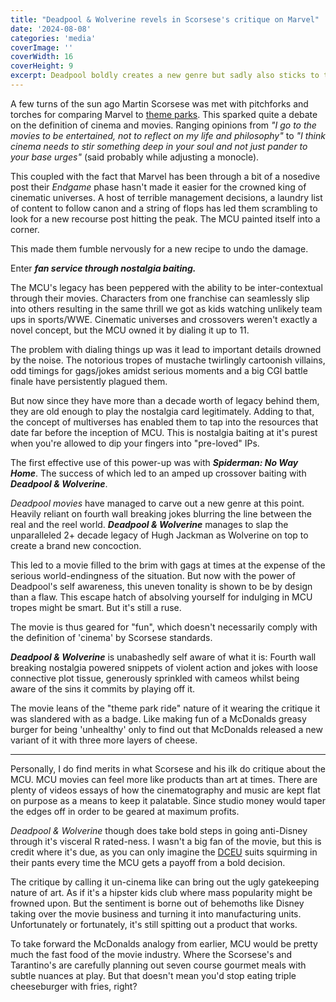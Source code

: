 ```yaml
---
title: "Deadpool & Wolverine revels in Scorsese's critique on Marvel"
date: '2024-08-08'
categories: 'media'
coverImage: ''
coverWidth: 16
coverHeight: 9
excerpt: Deadpool boldly creates a new genre but sadly also sticks to the tropes it lampoons
---
```


A few turns of the sun ago Martin Scorsese was met with pitchforks and torches for comparing Marvel to [theme parks](https://www.nytimes.com/2019/11/04/opinion/martin-scorsese-marvel.html). This sparked quite a debate on the definition of cinema and movies. Ranging opinions from _"I go to the movies to be entertained, not to reflect on my life and philosophy"_ to _"I think cinema needs to stir something deep in your soul and not just pander to your base urges"_ (said probably while adjusting a monocle).

This coupled with the fact that Marvel has been through a bit of a nosedive post their _Endgame_ phase hasn't made it easier for the crowned king of cinematic universes. A host of terrible management decisions, a laundry list of content to follow canon and a string of flops has led them scrambling to look for a new recourse post hitting the peak. The MCU painted itself into a corner.

This made them fumble nervously for a new recipe to undo the damage.

Enter **_fan service through nostalgia baiting._**

The MCU's legacy has been peppered with the ability to be inter-contextual through their movies. Characters from one franchise can seamlessly slip into others resulting in the same thrill we got as kids watching unlikely team ups in sports/WWE. Cinematic universes and crossovers weren't exactly a novel concept, but the MCU owned it by dialing it up to 11.

The problem with dialing things up was it lead to important details drowned by the noise.
The notorious tropes of mustache twirlingly cartoonish villains, odd timings for gags/jokes amidst serious moments and a big CGI battle finale have persistently plagued them.

But now since they have more than a decade worth of legacy behind them, they are old enough to play the nostalgia card legitimately. Adding to that, the concept of multiverses has enabled them to tap into the resources that date far before the inception of MCU. This is nostalgia baiting at it's purest when you're allowed to dip your fingers into "pre-loved" IPs.

The first effective use of this power-up was with _**Spiderman: No Way Home**_. The success of which led to an amped up crossover baiting with _**Deadpool & Wolverine**_.

_Deadpool movies_ have managed to carve out a new genre at this point. Heavily reliant on fourth wall breaking jokes blurring the line between the real and the reel world. _**Deadpool & Wolverine**_ manages to slap the unparalleled 2+ decade legacy of Hugh Jackman as Wolverine on top to create a brand new concoction.

This led to a movie filled to the brim with gags at times at the expense of the serious world-endingness of the situation. But now with the power of Deadpool's self awareness, this uneven tonality is shown to be by design than a flaw. This escape hatch of absolving yourself for indulging in MCU tropes might be smart. But it's still a ruse.

The movie is thus geared for "fun", which doesn't necessarily comply with the definition of 'cinema' by Scorsese standards.

_**Deadpool & Wolverine**_ is unabashedly self aware of what it is: Fourth wall breaking nostalgia powered snippets of violent action and jokes with loose connective plot tissue, generously sprinkled with cameos whilst being aware of the sins it commits by playing off it.

The movie leans of the "theme park ride" nature of it wearing the critique it was slandered with as a badge. Like making fun of a McDonalds greasy burger for being 'unhealthy' only to find out that McDonalds released a new variant of it with three more layers of cheese.

---

Personally, I do find merits in what Scorsese and his ilk do critique about the MCU. MCU movies can feel more like products than art at times. There are plenty of videos essays of how the cinematography and music are kept flat on purpose as a means to keep it palatable. Since studio money would taper the edges off in order to be geared at maximum profits.

_Deadpool & Wolverine_ though does take bold steps in going anti-Disney through it's visceral R rated-ness. I wasn't a big fan of the movie, but this is credit where it's due, as you can only imagine the [DCEU](https://en.wikipedia.org/wiki/DC_Extended_Universe) suits squirming in their pants every time the MCU gets a payoff from a bold decision.

The critique by calling it un-cinema like can bring out the ugly gatekeeping nature of art. As if it's a hipster kids club where mass popularity might be frowned upon. But the sentiment is borne out of behemoths like Disney taking over the movie business and turning it into manufacturing units. Unfortunately or fortunately, it's still spitting out a product that works.

To take forward the McDonalds analogy from earlier, MCU would be pretty much the fast food of the movie industry. Where the Scorsese's and Tarantino's are carefully planning out seven course gourmet meals with subtle nuances at play. But that doesn't mean you'd stop eating triple cheeseburger with fries, right?
